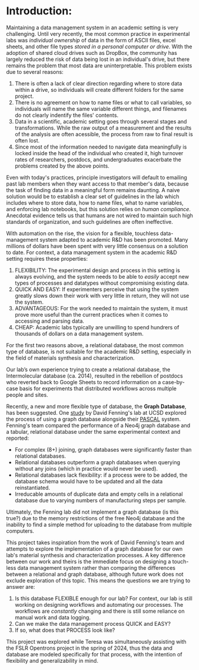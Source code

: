 # Introduction:
Maintaining a data management system in an academic setting is very challenging. Until very recently, the most common practice in experimental labs was _individual ownership_ of data in the form of ASCII files, excel sheets, and other file types _stored in a personal computer or drive_. With the adoption of shared cloud drives such as DropBox, the community has largely reduced the risk of data being lost in an individual's drive, but there remains the problem that most data are uninterpretable.  This problem exists due to several reasons:
1. There is often a lack of clear direction regarding where to store data within a drive, so individuals will create different folders for the same project.
2. There is no agreement on how to name files or what to call variables, so individuals will name the same variable different things, and filenames do not clearly indentify the files' contents.
3. Data in a scientific, academic setting goes through several stages and transformations.  While the raw output of a measurement and the results of the analysis are often acessible, the process from raw to final result is often lost.
4. Since most of the information needed to navigate data meaningfully is locked inside the head of the individual who created it, high turnover rates of researchers, postdocs, and undergraduates exacerbate the problems created by the above points.

Even with today's practices, principle investigators will default to emailing past lab members when they want access to that member's data, because the task of finding data in a meaningful form remains daunting. A naive solution would be to establish a clear set of guidelines in the lab which includes where to store data, how to name files, what to name variables, and enforcing lab notebooks, but this solution relies on _human compliance_. Anecdotal evidence tells us that humans are not wired to maintain such high standards of organization, and such guidelines are often ineffective.

With automation on the rise, the vision for a flexible, touchless data-management system adapted to academic R&D has been promoted. Many millions of dollars have been spent with very little consensus on a solution to date. For context, a data management system in the academic R&D setting requires these properties:
1. FLEXIBILITY: The experimental design and process in this setting is always evolving, and the system needs to be able to _easily_ accept new types of processes and datatypes without compromising existing data.
2. QUICK AND EASY: If experimenters perceive that using the system greatly slows down their work with very little in return, they will not use the system.
3. ADVANTAGEOUS: For the work needed to maintain the system, it must prove more useful than the current practices when it comes to accessing and parsing data.
4. CHEAP: Academic labs typically are unwilling to spend hundrers of thousands of dollars on a data management system.

For the first two reasons above, a relational database, the most common type of database, is not suitable for the academic R&D setting, especially in the field of materials synthesis and characterization.

Our lab’s own experience trying to create a relational database, the Intermolecular database (ca. 2014), resulted in the rebellion of postdocs who reverted back to Google Sheets to record information on a case-by-case basis for experiments that distributed workflows across multiple people and sites.

Recently, a new and more flexible type of database, the **Graph Database**, has been suggested. One [study](https://lsidarto.github.io/perovskite-graph-database/) by David Fenning's lab at UCSD explored the process of using a graph database alongside their [PASCAL](https://pubs.rsc.org/en/content/articlelanding/2024/dd/d4dd00075g) system. Fenning's team compared the performance of a Neo4j graph database and a tabular, relational database under the same experimental context and reported:
- For complex (8+) joining, graph databases were significantly faster than relational databases.
- Relational databases outperform a graph databases when querying without any joins (which in practice would never be used).
- Relational databases lack flexibility: if a process were to be added, the database schema would have to be updated and all the data reinstantiated.
- Irreducable amounts of duplicate data and empty cells in a relational database due to varying numbers of manufacturing steps per sample.
  
Ultimately, the Fenning lab did not implement a graph database (is this true?) due to the memory restrictions of the free Neo4j database and the inability to find a simple method for uploading to the database from multiple computers.

This project takes inspiration from the work of David Fenning's team and attempts to explore the implementation of a graph database for our own lab's material synthesis and characterization processes. A key difference between our work and theirs is the immediate focus on designing a touch-less data management system rather than comparing the differences between a relational and graph database, although future work does not exclude exploration of this topic. This means the questions we are trying to answer are:
1. Is this database FLEXIBLE enough for our lab? For context, our lab is still working on designing workflows and automating our processes. The workflows are _constantly_ changing and there is still some reliance on manual work and data logging.
2. Can we make the data management process QUICK and EASY?
3. If so, what does that PROCESS look like?

This project was explored while Teresa was simultaneously assisting with the FSLR Opentrons project in the spring of 2024, thus the data and database are modeled specifically for that process, with the intention of flexibility and generalizability in mind.
